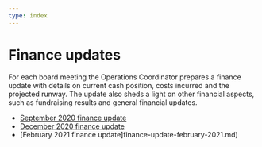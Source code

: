 ```yaml
---
type: index
---
```


# Finance updates

For each board meeting the Operations Coordinator prepares a finance update with details on current cash position, costs incurred and the projected runway. The update also sheds a light on other financial aspects, such as fundraising results and general financial updates.

* [September 2020 finance update](finance-update-september-2020.md)
* [December 2020 finance update](finance-update-december-2020.md)
* [February 2021 finance update]finance-update-february-2021.md)
